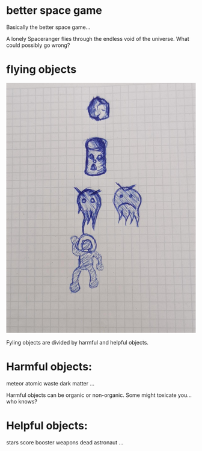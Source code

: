 # better space game
Basically the better space game...


A lonely Spaceranger flies through the endless void of the universe.
What could possibly go wrong?

# flying objects
![img](https://raw.githubusercontent.com/SytPraxis/better-space-game/master/sketches/sketch.jpeg)

Fyling objects are divided by harmful and helpful objects.

# Harmful objects:

meteor
atomic waste
dark matter
...

Harmful objects can be organic or non-organic. Some might toxicate you... who knows?

# Helpful objects:

stars
score booster
weapons
dead astronaut
...
